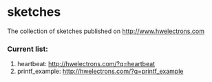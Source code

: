 # sketches
The collection of sketches published on http://www.hwelectrons.com

### Current list:
1. heartbeat: http://hwelectrons.com/?q=heartbeat
2. printf_example: http://hwelectrons.com/?q=printf_example
